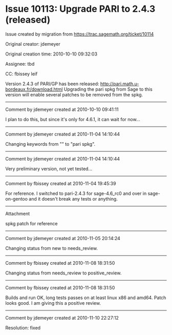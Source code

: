 # Issue 10113: Upgrade PARI to 2.4.3 (released)

Issue created by migration from https://trac.sagemath.org/ticket/10114

Original creator: jdemeyer

Original creation time: 2010-10-10 09:32:03

Assignee: tbd

CC:  fbissey leif

Version 2.4.3 of PARI/GP has been released: http://pari.math.u-bordeaux.fr/download.html
Upgrading the pari spkg from Sage to this version will enable several patches to be removed from the spkg.


---

Comment by jdemeyer created at 2010-10-10 09:41:11

I plan to do this, but since it's only for 4.6.1, it can wait for now...


---

Comment by jdemeyer created at 2010-11-04 14:10:44

Changing keywords from "" to "pari spkg".


---

Comment by jdemeyer created at 2010-11-04 14:10:44

Very preliminary version, not yet tested...


---

Comment by fbissey created at 2010-11-04 19:45:39

For reference. I switched to pari-2.4.3 for sage-4.6_rc0 and over in sage-on-gentoo
and it doesn't break any tests or anything.


---

Attachment

spkg patch for reference


---

Comment by jdemeyer created at 2010-11-05 20:14:24

Changing status from new to needs_review.


---

Comment by fbissey created at 2010-11-08 18:31:50

Changing status from needs_review to positive_review.


---

Comment by fbissey created at 2010-11-08 18:31:50

Builds and run OK, long tests passes on at least linux x86 and amd64.
Patch looks good. I am giving this a positive review.


---

Comment by jdemeyer created at 2010-11-10 22:27:12

Resolution: fixed
